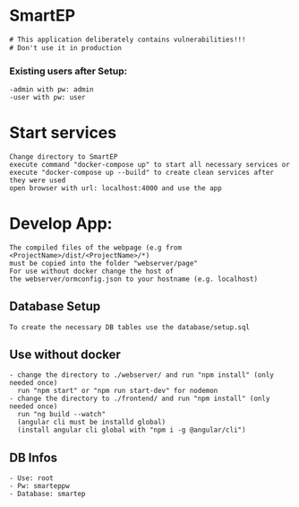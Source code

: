 # SmartEP
```diff
# This application deliberately contains vulnerabilities!!!
# Don't use it in production
```
### Existing users after Setup:
    -admin with pw: admin
    -user with pw: user

# Start services
    Change directory to SmartEP
    execute command "docker-compose up" to start all necessary services or
    execute "docker-compose up --build" to create clean services after they were used
    open browser with url: localhost:4000 and use the app

# Develop App:
    The compiled files of the webpage (e.g from <ProjectName>/dist/<ProjectName>/*)
    must be copied into the folder "webserver/page"
    For use without docker change the host of
    the webserver/ormconfig.json to your hostname (e.g. localhost)

## Database Setup
    To create the necessary DB tables use the database/setup.sql 

## Use without docker 
    - change the directory to ./webserver/ and run "npm install" (only needed once) 
      run "npm start" or "npm run start-dev" for nodemon
    - change the directory to ./frontend/ and run "npm install" (only needed once)
      run "ng build --watch" 
      (angular cli must be installd global)
      (install angular cli global with "npm i -g @angular/cli")

## DB Infos
    - Use: root
    - Pw: smarteppw
    - Database: smartep    
